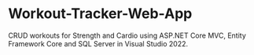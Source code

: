 # Workout-Tracker-Web-App
CRUD workouts for Strength and Cardio using ASP.NET Core MVC, Entity Framework Core and SQL Server in Visual Studio 2022.
